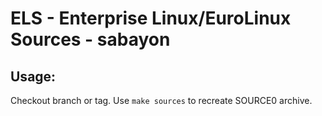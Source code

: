 # ELS - Enterprise Linux/EuroLinux Sources - sabayon
 
## Usage:
  Checkout branch or tag. Use `make sources` to recreate  SOURCE0 archive.
